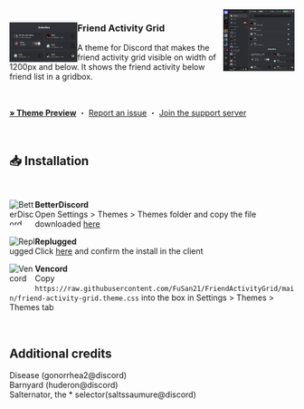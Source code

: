 <img align="right" src="https://raw.githubusercontent.com/FuSan21/FriendActivityGrid/main/images/demo.jpg" alt="Preview" width="25%">

<div align="left">
  <img align="left" src="https://raw.githubusercontent.com/FuSan21/FriendActivityGrid/main/images/demo2.jpg" alt="Logo" width="120" height="70">

  <h3 align="left">Friend Activity Grid</h3>
  <p align="left">A theme for Discord that makes the friend activity grid visible on width of 1200px and below. It shows the friend activity below friend list in a gridbox.</p>

  <br/>

<a href="https://gibbu.github.io/ThemePreview/?file=https://raw.githubusercontent.com/FuSan21/FriendActivityGrid/main/src/main.css"><strong>»
Theme Preview</strong></a> ・ <a href="https://github.com/FuSan21/FriendActivityGrid/issues">Report
an issue</a> ・ <a href="https://discord.gg/UGs5fUskUS">Join the support server</a>

</div>
<br/>

## 📥 Installation

<br/>
<div align="left">
    <img align="left" src="https://i.imgur.com/LPH05EO.png" alt="BetterDiscord" width="45" height="45">
    <b><p align="left">BetterDiscord</b>
    <br/>Open Settings > Themes > Themes folder and copy the file downloaded <a href="https://downgit.github.io/#/home?url=https://github.com/FuSan21/FriendActivityGrid/blob/main/friend-activity-grid.theme.css">here</a></p>
</div>

<div align="left">
    <img align="left" src="https://i.imgur.com/pfS7jdg.png" alt="Replugged" width="45" height="45">
    <b><p align="left">Replugged</b>
    <br/>Click <a href="https://replugged.dev/install?identifier=FuSan21/FriendActivityGrid&source=github">here</a> and confirm the install in the client</p>
</div>

<div align="left">
    <img align="left" src="https://i.imgur.com/fXYKU5q.png" alt="Vencord" width="45" height="45">
    <b><p align="left">Vencord</b>
    <br/>Copy <code>https://raw.githubusercontent.com/FuSan21/FriendActivityGrid/main/friend-activity-grid.theme.css</code> into the box in Settings > Themes > Themes tab </p>
</div><br/>

## Additional credits

Disease (gonorrhea2@discord)<br/>
Barnyard (huderon@discord)<br/>
Salternator, the \* selector(saltssaumure@discord)
